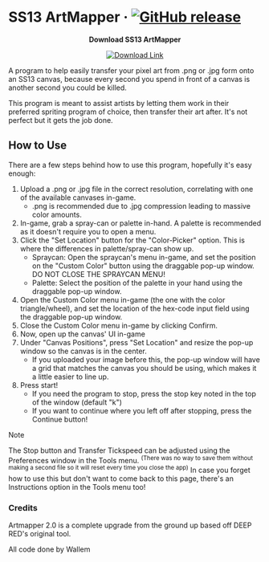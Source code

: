 # SS13 ArtMapper &middot; [![GitHub release](https://img.shields.io/github/v/release/Wallemations/ss13_artmapper?color=blue&label=Current%20Version)](https://github.com/Wallemations/ss13_artmapper/releases/latest)

<p align="center"><b>Download SS13 ArtMapper</b></p>
<p align="center">
  <a href="https://github.com/Wallemations/ss13_artmapper/releases/download/v2.4/ArtMapper2.exe">
    <img src="https://img.shields.io/badge/Download-ArtMapper2.exe-blue?style=for-the-badge&logo=github" alt="Download Link"/>
  </a>
</p>


A program to help easily transfer your pixel art from .png or .jpg form onto an SS13 canvas, 
because every second you spend in front of a canvas is another second you could be killed.

This program is meant to assist artists by letting them work in their preferred spriting program of choice,
then transfer their art after. It's not perfect but it gets the job done.


## How to Use
There are a few steps behind how to use this program, hopefully it's easy enough:

1) Upload a .png or .jpg file in the correct resolution, correlating with one of the available canvases in-game.
    - .png is recommended due to .jpg compression leading to massive color amounts.
2) In-game, grab a spray-can or palette in-hand. A palette is recommended as it doesn't require you to open a menu.
3) Click the "Set Location" button for the "Color-Picker" option. This is where the differences in palette/spray-can show up.
    - Spraycan: Open the spraycan's menu in-game, and set the position on the "Custom Color" button using the draggable pop-up window. DO NOT CLOSE THE SPRAYCAN MENU!
    - Palette: Select the position of the palette in your hand using the draggable pop-up window.
4) Open the Custom Color menu in-game (the one with the color triangle/wheel), and set the location of the hex-code input field using the draggable pop-up window.
5) Close the Custom Color menu in-game by clicking Confirm.
6) Now, open up the canvas' UI in-game
7) Under "Canvas Positions", press "Set Location" and resize the pop-up window so the canvas is in the center.
    - If you uploaded your image before this, the pop-up window will have a grid that matches the canvas you should be using, which makes it a little easier to line up.
8) Press start!
    - If you need the program to stop, press the stop key noted in the top of the window (default "k")
    - If you want to continue where you left off after stopping, press the Continue button!


> [!NOTE]
> The Stop button and Transfer Tickspeed can be adjusted using the Preferences window in the Tools menu.
> <sup>(There was no way to save them without making a second file so it will reset every time you close the app)</sup>
> In case you forget how to use this but don't want to come back to this page, there's an Instructions option in the Tools menu too!

### Credits

Artmapper 2.0 is a complete upgrade from the ground up based off DEEP RED's original tool.

All code done by Wallem